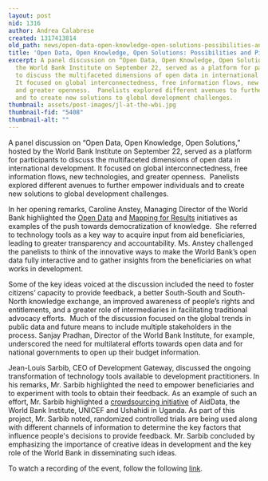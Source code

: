 ```yaml
---
layout: post
nid: 1316
author: Andrea Calabrese
created: 1317413814
old_path: news/open-data-open-knowledge-open-solutions-possibilities-and-pitfalls
title: 'Open Data, Open Knowledge, Open Solutions: Possibilities and Pitfalls'
excerpt: A panel discussion on “Open Data, Open Knowledge, Open Solutions,” hosted by
  the World Bank Institute on September 22, served as a platform for participants
  to discuss the multifaceted dimensions of open data in international development.
  It focused on global interconnectedness, free information flows, new technologies,
  and greater openness.  Panelists explored different avenues to further empower individuals
  and to create new solutions to global development challenges.
thumbnail: assets/post-images/jl-at-the-wbi.jpg
thumbnail-fid: "5408"
thumbnail-alt: ""
---
```


A panel discussion on “Open Data, Open Knowledge, Open Solutions,” hosted by the World Bank Institute on September 22, served as a platform for participants to discuss the multifaceted dimensions of open data in international development. It focused on global interconnectedness, free information flows, new technologies, and greater openness.  Panelists explored different avenues to further empower individuals and to create new solutions to global development challenges.

In her opening remarks, Caroline Anstey, Managing Director of the World Bank highlighted the [Open Data](http://data.worldbank.org/) and [Mapping for Results](/news/world-bank-and-aiddata-put-aid-information-map "Mapping for Results") initiatives as examples of the push towards democratization of knowledge.  She referred to technology tools as a key way to acquire input from aid beneficiaries, leading to greater transparency and accountability. Ms. Anstey challenged the panelists to think of the innovative ways to make the World Bank’s open data fully interactive and to gather insights from the beneficiaries on what works in development.

Some of the key ideas voiced at the discussion included the need to foster citizens’ capacity to provide feedback, a better South-South and South-North knowledge exchange, an improved awareness of people’s rights and entitlements, and a greater role of intermediaries in facilitating traditional advocacy efforts.  Much of the discussion focused on the global trends in public data and future means to include multiple stakeholders in the process. Sanjay Pradhan, Director of the World Bank Institute, for example, underscored the need for multilateral efforts towards open data and for national governments to open up their budget information.

Jean-Louis Sarbib, CEO of Development Gateway, discussed the ongoing transformation of technology tools available to development practitioners. In his remarks, Mr. Sarbib highlighted the need to empower beneficiaries and to experiment with tools to obtain their feedback. As an example of such an effort, Mr. Sarbib highlighted a [crowdsourcing initiative](http://blog.aiddata.org/2011/06/experimenting-with-aid-information.html "Crowdsourcing Initiative") of AidData, the World Bank Institute, UNICEF and Ushahidi in Uganda. As part of this project, Mr. Sarbib noted, randomized controlled trials are being used along with different channels of information to determine the key factors that influence people's decisions to provide feedback. Mr. Sarbib concluded by emphasizing the importance of creative ideas in development and the key role of the World Bank in disseminating such ideas.

To watch a recording of the event, follow the following [link](http://wbi.worldbank.org/wbi/event/open-data-open-knowledge-open-solutions).

